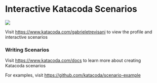# Interactive Katacoda Scenarios

[![](http://shields.katacoda.com/katacoda/gabrieletrevisani/count.svg)](https://www.katacoda.com/gabrieletrevisani "Get your profile on Katacoda.com")

Visit https://www.katacoda.com/gabrieletrevisani to view the profile and interactive scenarios

### Writing Scenarios
Visit https://www.katacoda.com/docs to learn more about creating Katacoda scenarios

For examples, visit https://github.com/katacoda/scenario-example
